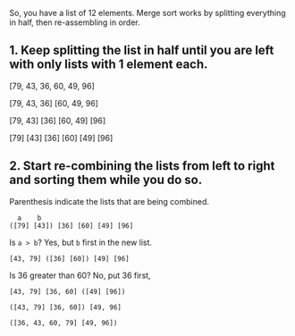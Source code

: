 So, you have a list of 12 elements. Merge sort works by splitting everything in half, then re-assembling in order.

## 1. Keep splitting the list in half until you are left with only lists with 1 element each.

[79, 43, 36, 60, 49, 96] 

[79, 43, 36] [60, 49, 96]

[79, 43] [36] [60, 49] [96]

[79] [43] [36] [60] [49] [96]

## 2. Start re-combining the lists from left to right and sorting them while you do so.

Parenthesis indicate the lists that are being combined. 

```
  a    b
([79] [43]) [36] [60] [49] [96]
```

Is `a > b`? Yes, but `b` first in the new list.


```
[43, 79] ([36] [60]) [49] [96]
```

Is 36 greater than 60? No, put 36 first, 

```
[43, 79] [36, 60] ([49] [96])
```

```
([43, 79] [36, 60]) [49, 96]
```

```
([36, 43, 60, 79] [49, 96])
```